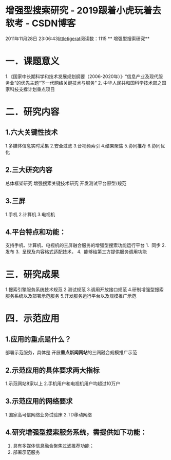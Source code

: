 # 增强型搜索研究 - 2019跟着小虎玩着去软考 - CSDN博客
2011年11月28日 23:06:43[littletigerat](https://me.csdn.net/littletigerat)阅读数：1115
** 增强型搜索研究**
# 一．课题意义
1.《国家中长期科学和技术发展规划纲要（2006-2020年）》“信息产业及现代服务业”的优先主题“下一代网络关键技术与服务”
2. 中华人民共和国科学技术部之国家科技支撑计划重点项目
# 二．研究内容
## 1.六大关键性技术
1.多媒体信息实时采集
2.安全过滤
3.音视频索引
4.结果聚焦
5.协同推荐
6.协同优化
## 2.三大研究内容
总体框架研究
增强搜索关键技术研究
开发测试平台原型/规范
## 3.三屏
1.手机
2.计算机
3.电视机
## 4.平台特点和功能：
支持手机、计算机、电视机的三屏融合服务的增强型搜索功能运行平台
1.  同步
2.  发布
3.  呈现及内容格式适配技术，
4.  能够给第三方提供服务调用功能
# 三．研究成果
1.搜索引擎服务系统技术规范
2.测试规范
3.调用开放接口规范
4.研制增强型搜索服务系统以及部署示范服务
5.开发服务运行平台以及规模推广示范
# 四．示范应用
## 1.应用的重点是什么？
部署示范服务，具体是
开展**重点新闻网站**的三网融合规模推广示范
## 2.示范应用的具体要求两大指标
1.示范网站8家以上
2.手机用户和电视机用户均超过10万户
## 3.示范应用的网络要求
1.国家高可信网络业务试验床
2.TD移动网络
## 4.研究增强型搜索服务系统，需提供如下功能：
1. 具有多媒体信息融合聚焦过滤推荐功能；
2. 部署示范服务
